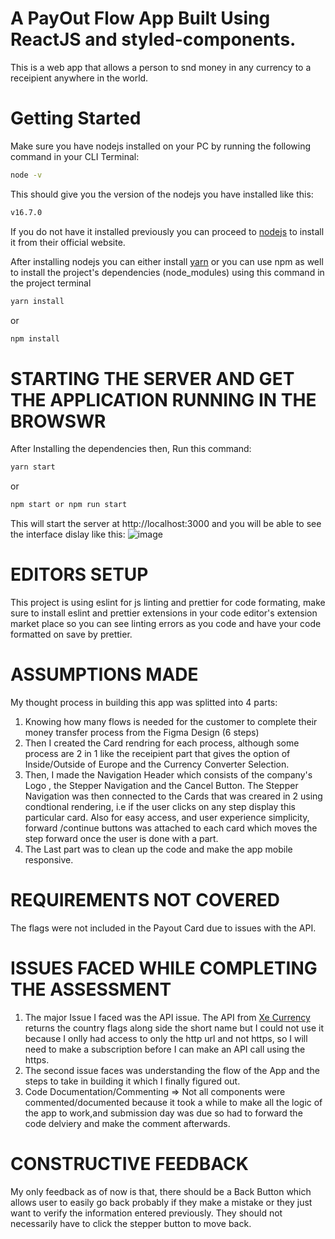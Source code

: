 # A PayOut Flow App Built Using ReactJS and styled-components.

This is a web app that allows a person to snd money in any currency to a receipient anywhere in the world. 

# Getting Started
Make sure you have nodejs installed on your PC by running the following command in your CLI Terminal:
```bash
node -v
```
This should give you the version of the nodejs you have installed like this: 
```bash
v16.7.0
```
If you do not have it installed previously you can proceed to [nodejs](https://nodejs.org/en/download/) to install it from their official website.

After installing nodejs you can either install [yarn](https://www.npmjs.com/package/yarn) or you can use npm as well to install the project's dependencies (node_modules) using this command in the project terminal 
```bash
yarn install
```
or 
```bash
npm install
```

# STARTING THE SERVER AND GET THE APPLICATION RUNNING IN THE BROWSWR
After Installing the dependencies then, Run this command: 
```bash
yarn start 
```
or 
```bash
npm start or npm run start 
```
This will start the server at http://localhost:3000 and you will be able to see the interface dislay like this: 
![image](https://user-images.githubusercontent.com/61933245/141100250-5353245a-3d67-495b-80dc-6999df5afeed.png)

# EDITORS SETUP
This project is using eslint for js linting and prettier for code formating, make sure to install eslint and prettier extensions in your code editor's extension market place so you can see linting errors as you code and have your code formatted on save by prettier. 

# ASSUMPTIONS MADE
My thought process in building this app was splitted into 4 parts: 
1. Knowing how many flows is needed for the customer to complete their money transfer process  from the Figma Design  (6 steps)
2. Then I created the Card rendring for each process, although some process are 2 in 1 like the receipient part that gives the option of Inside/Outside of Europe and the Currency Converter Selection. 
3. Then, I made the Navigation Header which consists of the company's Logo , the Stepper Navigation and the Cancel Button. The Stepper Navigation was then connected to the Cards that was creared in 2 using condtional rendering, i.e if the user clicks on any step display this particular card. Also for easy access, and user experience simplicity, forward /continue buttons was attached to each card which moves the step forward once the user is done with a part. 
4. The Last part was to clean up the code and make the app mobile responsive. 

# REQUIREMENTS NOT COVERED
The flags were not included in the Payout Card due to issues with the API. 

# ISSUES FACED WHILE COMPLETING THE ASSESSMENT
1. The major Issue I faced was the API issue. The API from [Xe Currency](https://www.xe.com/currencyconverter/) returns the country flags along side the short name but I could not use it because I onlly had access to only the http url and not https, so I will need to make a subscription before I can make an API call using the https. 
2. The second issue faces was understanding the flow of the App and the steps to take in building it which I finally figured out. 
3. Code Documentation/Commenting => Not all components were commented/documented because it took a while to make all the logic of the app to work,and submission day was due so had to forward the code delviery and make the comment afterwards.

# CONSTRUCTIVE FEEDBACK 
My only feedback as of now is that, there should be a Back Button which allows user to easily go back probably if they make a mistake or they just want to verify the information entered previously. They should not necessarily have to click the stepper button to move back. 
 
